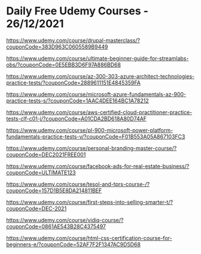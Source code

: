 # Daily Free Udemy Courses - 26/12/2021

https://www.udemy.com/course/drupal-masterclass/?couponCode=383D963C0605589B9449
https://www.udemy.com/course/ultimate-beginner-guide-for-streamlabs-obs/?couponCode=0E5EBB3D6F97A886BD68
https://www.udemy.com/course/az-300-303-azure-architect-technologies-practice-tests/?couponCode=2889611151E4845359FA
https://www.udemy.com/course/microsoft-azure-fundamentals-az-900-practice-tests-s/?couponCode=1AAC4DEE164BC1A78212
https://www.udemy.com/course/aws-certified-cloud-practitioner-practice-tests-clf-c01-j/?couponCode=A01CDA2BD618A80D74AF
https://www.udemy.com/course/pl-900-microsoft-power-platform-fundamentals-practice-tests-v/?couponCode=F01B553A05A867103FC3
https://www.udemy.com/course/personal-branding-master-course/?couponCode=DEC2021FREE001
https://www.udemy.com/course/facebook-ads-for-real-estate-business/?couponCode=ULTIMATE123
https://www.udemy.com/course/tesol-and-tprs-course-/?couponCode=157D1B5E8DA214811BEF
https://www.udemy.com/course/first-steps-into-selling-smarter-t/?couponCode=DEC-2021
https://www.udemy.com/course/vidiq-course/?couponCode=0861AE543B28C4375497
https://www.udemy.com/course/html-css-certification-course-for-beginners-e/?couponCode=52AF7F2F1347AC9D5D68
